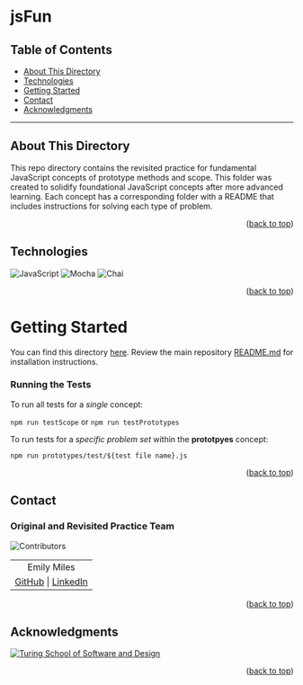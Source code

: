<a name="readme-top"></a>

# jsFun

## Table of Contents

- [About This Directory](#about-the-repo)
- [Technologies](#technologies)
- [Getting Started](#getting-started)
- [Contact](#contact)
- [Acknowledgments](#acknowledgments)

---

<!-- ABOUT THIS DIRECTORY -->

## About This Directory

This repo directory contains the revisited practice for fundamental JavaScript concepts of prototype methods and scope. This folder was created to solidify foundational JavaScript concepts after more advanced learning. Each concept has a corresponding folder with a README that includes instructions for solving each type of problem.

<p align="right">(<a href="#readme-top">back to top</a>)</p>

<!-- TECHNOLOGIES -->

## Technologies

![JavaScript](https://img.shields.io/badge/javascript-%23323330.svg?style=for-the-badge&logo=javascript&logoColor=%23F7DF1E)
![Mocha](https://img.shields.io/badge/-mocha-%238D6748?style=for-the-badge&logo=mocha&logoColor=white)
![Chai](https://img.shields.io/badge/chai-A30701?style=for-the-badge&logo=chai&logoColor=white)

<p align="right">(<a href="#readme-top">back to top</a>)</p>

<!-- GETTING STARTED -->

# Getting Started

You can find this directory [here](https://github.com/emilyjmiles/jsFun/tree/main/revisited-practice). Review the main repository [README.md](https://github.com/emilyjmiles/jsFun/blob/main/README.md) for installation instructions.

### Running the Tests

To run all tests for a _single_ concept:

`npm run testScope` or `npm run testPrototypes`

To run tests for a _specific problem set_ within the **prototpyes** concept:

`npm run prototypes/test/${test file name}.js`

<p align="right">(<a href="#readme-top">back to top</a>)</p>

<!-- CONTACT -->

## Contact

### Original and Revisited Practice Team

![Contributors][contributors-shield]

<table align="center">
  <tr>
    <td align="center"> Emily Miles </td>
  </tr>
  <td align="center"> <a href="https://github.com/emilyjmiles">GitHub</a> | <a href="https://www.linkedin.com/in/emilyjmiles/">LinkedIn</a> </tr>
</table>

<p align="right">(<a href="#readme-top">back to top</a>)</p>

<!-- ACKNOWLEDGMENTS -->

## Acknowledgments

[![Turing School of Software and Design](https://img.shields.io/badge/Turing_School-030303?style=for-the-badge)](https://turing.edu/)

<p align="right">(<a href="#readme-top">back to top</a>)</p>

<!-- MARKDOWN LINKS & IMAGES -->
<!-- https://www.markdownguide.org/basic-syntax/#reference-style-links -->

[contributors-shield]: https://img.shields.io/badge/Contributors-1-2ea44f?style=for-the-badge
